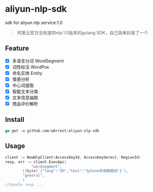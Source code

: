 # aliyun-nlp-sdk
sdk for aliyun nlp service:1.0

> 阿里云官方没有提供nlp:1.0版本的golang SDK，自己简单封装了一个

## Feature
- [x] 多语言分词 WordSegment
- [x] 词性标注 WordPos
- [x] 命名实体 Entity
- [x] 情感分析
- [x] 中心词提取
- [x] 智能文本分类
- [x] 文本信息抽取
- [x] 商品评价解析 

## Install
~~~ go
go get -u github.com/wArrest/aliyun-nlp-sdk
~~~
## Usage
~~~go
client := NewNlpClient(AccessKeyId, AccessKeySerect, RegionId)
resp, err := client.ExecApi(
	        "wordsegment",
		[]byte(`{"lang":"ZH","text":"Iphone专用数据线"}`),
		"general",
		)
//handle resp ....
~~~

